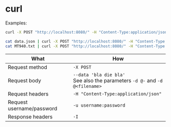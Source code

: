 # curl

Examples:
```sh
curl -X POST "http://localhost:8080/" -H "Content-Type:application/json" --data '{ "field": "value" }'

cat data.json | curl -X POST "http://localhost:8080/" -H "Content-Type:application/json" -d @-
cat MT940.txt | curl -X POST "http://localhost:8080/" -H "Content-Type:application/mt940" --data-binary @-
```

What | How
--- | ---
Request method | `-X POST`
Request body | `--data 'bla die bla'`<br> See also the parameters `-d @-` and `-d @<filename>`
Request headers | `-H "Content-Type:application/json"`
Request username/password | `-u username:password`
Response headers | `-I`
